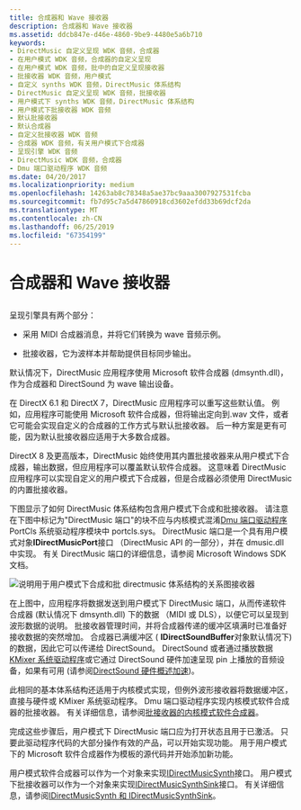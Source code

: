 ```yaml
---
title: 合成器和 Wave 接收器
description: 合成器和 Wave 接收器
ms.assetid: ddcb847e-d46e-4860-9be9-4480e5a6b710
keywords:
- DirectMusic 自定义呈现 WDK 音频，合成器
- 在用户模式 WDK 音频，合成器的自定义呈现
- 在用户模式 WDK 音频，批中的自定义呈现接收器
- 批接收器 WDK 音频，用户模式
- 自定义 synths WDK 音频，DirectMusic 体系结构
- DirectMusic 自定义呈现 WDK 音频，批接收器
- 用户模式下 synths WDK 音频，DirectMusic 体系结构
- 用户模式下批接收器 WDK 音频
- 默认批接收器
- 默认合成器
- 自定义批接收器 WDK 音频
- 合成器 WDK 音频，有关用户模式下合成器
- 呈现引擎 WDK 音频
- DirectMusic WDK 音频，合成器
- Dmu 端口驱动程序 WDK 音频
ms.date: 04/20/2017
ms.localizationpriority: medium
ms.openlocfilehash: 14263ab8c78348a5ae37bc9aaa3007927531fcba
ms.sourcegitcommit: fb7d95c7a5d47860918cd3602efdd33b69dcf2da
ms.translationtype: MT
ms.contentlocale: zh-CN
ms.lasthandoff: 06/25/2019
ms.locfileid: "67354199"
---
```

# <a name="synthesizers-and-wave-sinks"></a>合成器和 Wave 接收器


## <span id="synthesizers_and_wave_sinks"></span><span id="SYNTHESIZERS_AND_WAVE_SINKS"></span>


呈现引擎具有两个部分：

-   采用 MIDI 合成器消息，并将它们转换为 wave 音频示例。

-   批接收器，它为波样本并帮助提供目标同步输出。

默认情况下，DirectMusic 应用程序使用 Microsoft 软件合成器 (dmsynth.dll)，作为合成器和 DirectSound 为 wave 输出设备。

在 DirectX 6.1 和 DirectX 7，DirectMusic 应用程序可以重写这些默认值。 例如，应用程序可能使用 Microsoft 软件合成器，但将输出定向到.wav 文件，或者它可能会实现自定义的合成器的工作方式与默认批接收器。 后一种方案是更有可能，因为默认批接收器应适用于大多数合成器。

DirectX 8 及更高版本，DirectMusic 始终使用其内置批接收器来从用户模式下合成器，输出数据，但应用程序可以覆盖默认软件合成器。 这意味着 DirectMusic 应用程序可以实现自定义的用户模式下合成器，但是合成器必须使用 DirectMusic 的内置批接收器。

下图显示了如何 DirectMusic 体系结构包含用户模式下合成和批接收器。 请注意在下图中标记为"DirectMusic 端口"的块不应与内核模式混淆[Dmu 端口驱动程序](dmus-port-driver.md)PortCls 系统驱动程序模块中 portcls.sys。 DirectMusic 端口是一个具有用户模式对象**IDirectMusicPort**接口 （DirectMusic API 的一部分），并在 dmusic.dll 中实现。 有关 DirectMusic 端口的详细信息，请参阅 Microsoft Windows SDK 文档。

![说明用于用户模式下合成和批 directmusic 体系结构的关系图接收器](images/dmblock.png)

在上图中，应用程序将数据发送到用户模式下 DirectMusic 端口，从而传递软件合成器 (默认情况下 dmsynth.dll) 下的数据 （MIDI 或 DLS），以便它可以呈现到波形数据的说明。 批接收器管理时间，并将合成器传递的缓冲区填满时已准备好接收数据的突然增加。 合成器已满缓冲区 ( **IDirectSoundBuffer**对象默认情况下) 的数据，因此它可以传递给 DirectSound。 DirectSound 或者通过播放数据[KMixer 系统驱动程序](kernel-mode-wdm-audio-components.md#kmixer_system_driver)或它通过 DirectSound 硬件加速呈现 pin 上播放的音频设备，如果有可用 (请参阅[DirectSound 硬件概述加速](overview-of-directsound-hardware-acceleration.md))。

此相同的基本体系结构还适用于内核模式实现，但例外波形接收器将数据缓冲区，直接与硬件或 KMixer 系统驱动程序。 Dmu 端口驱动程序实现内核模式软件合成器的批接收器。 有关详细信息，请参阅[批接收器的内核模式软件合成器](a-wave-sink-for-kernel-mode-software-synthesizers.md)。

完成这些步骤后，用户模式下 DirectMusic 端口应为打开状态且用于已激活。 只要此驱动程序代码的大部分操作有效的产品，可以开始实现功能。 用于用户模式下的 Microsoft 软件合成器作为模板的源代码并开始添加新功能。

用户模式软件合成器可以作为一个对象来实现[IDirectMusicSynth](https://docs.microsoft.com/windows/desktop/api/dmusics/nn-dmusics-idirectmusicsynth)接口。 用户模式下批接收器可以作为一个对象来实现[IDirectMusicSynthSink](https://docs.microsoft.com/windows/desktop/api/dmusics/nn-dmusics-idirectmusicsynthsink)接口。 有关详细信息，请参阅[IDirectMusicSynth 和 IDirectMusicSynthSink](idirectmusicsynth-and-idirectmusicsynthsink.md)。

 

 




